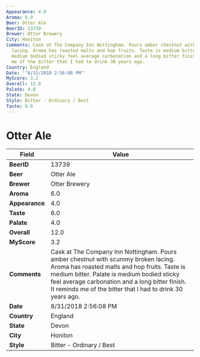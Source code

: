 ```yaml
---
Appearance: 4.0
Aroma: 6.0
Beer: Otter Ale
BeerID: 13739
Brewer: Otter Brewery
City: Honiton
Comments: Cask at The Company Inn Nottingham. Pours amber chestnut with scummy broken
  lacing. Aroma has roasted malts and hop fruits. Taste is medium bitter. Palate is
  medium bodied sticky feel average carbonation and a long bitter finish. It reminds
  me of the bitter that I had to drink 30 years ago.
Country: England
Date: '"8/31/2018 2:56:08 PM"'
MyScore: 3.2
Overall: 12.0
Palate: 4.0
State: Devon
Style: Bitter - Ordinary / Best
Taste: 6.0
---
```


# Otter Ale

| Field         | Value |
|---------------|-------|
| **BeerID** | 13739 |
| **Beer** | Otter Ale |
| **Brewer** | Otter Brewery |
| **Aroma** | 6.0 |
| **Appearance** | 4.0 |
| **Taste** | 6.0 |
| **Palate** | 4.0 |
| **Overall** | 12.0 |
| **MyScore** | 3.2 |
| **Comments** | Cask at The Company Inn Nottingham. Pours amber chestnut with scummy broken lacing. Aroma has roasted malts and hop fruits. Taste is medium bitter. Palate is medium bodied sticky feel average carbonation and a long bitter finish. It reminds me of the bitter that I had to drink 30 years ago. |
| **Date** | 8/31/2018 2:56:08 PM |
| **Country** | England |
| **State** | Devon |
| **City** | Honiton |
| **Style** | Bitter - Ordinary / Best |
